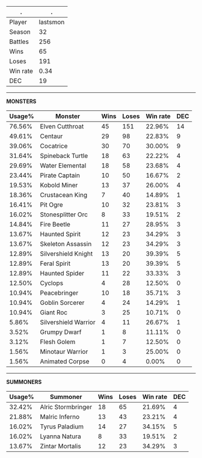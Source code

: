 .|.
|-|-
Player|lastsmon
Season|32
Battles|256
Wins|65
Loses|191
Win rate|0.34
DEC|19

---
**MONSTERS**

Usage%|Monster|Wins|Loses|Win rate|DEC|
-|-|-|-|-|-|
76.56%|Elven Cutthroat|45|151|22.96%|14|
49.61%|Centaur|29|98|22.83%|9|
39.06%|Cocatrice|30|70|30.00%|9|
31.64%|Spineback Turtle|18|63|22.22%|4|
29.69%|Water Elemental|18|58|23.68%|4|
23.44%|Pirate Captain|10|50|16.67%|2|
19.53%|Kobold Miner|13|37|26.00%|4|
18.36%|Crustacean King|7|40|14.89%|1|
16.41%|Pit Ogre|10|32|23.81%|3|
16.02%|Stonesplitter Orc|8|33|19.51%|2|
14.84%|Fire Beetle|11|27|28.95%|3|
13.67%|Haunted Spirit|12|23|34.29%|3|
13.67%|Skeleton Assassin|12|23|34.29%|3|
12.89%|Silvershield Knight|13|20|39.39%|5|
12.89%|Feral Spirit|13|20|39.39%|5|
12.89%|Haunted Spider|11|22|33.33%|3|
12.50%|Cyclops|4|28|12.50%|0|
10.94%|Peacebringer|10|18|35.71%|3|
10.94%|Goblin Sorcerer|4|24|14.29%|1|
10.94%|Giant Roc|3|25|10.71%|0|
5.86%|Silvershield Warrior|4|11|26.67%|1|
3.52%|Grumpy Dwarf|1|8|11.11%|0|
3.12%|Flesh Golem|1|7|12.50%|0|
1.56%|Minotaur Warrior|1|3|25.00%|0|
1.56%|Animated Corpse|0|4|0.00%|0|

---
**SUMMONERS**

Usage%|Summoner|Wins|Loses|Win rate|DEC|
-|-|-|-|-|-|
32.42%|Alric Stormbringer|18|65|21.69%|4|
21.88%|Malric Inferno|13|43|23.21%|4|
16.02%|Tyrus Paladium|14|27|34.15%|5|
16.02%|Lyanna Natura|8|33|19.51%|2|
13.67%|Zintar Mortalis|12|23|34.29%|3|
